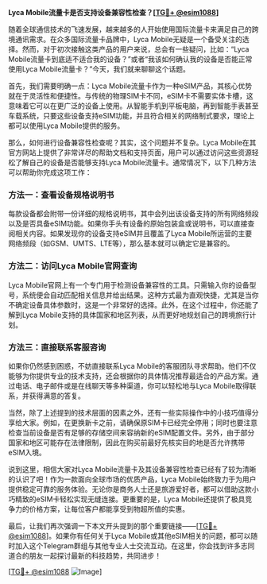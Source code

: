 **Lyca Mobile流量卡是否支持设备兼容性检查？[[TG💪+ @esim1088](https://t.me/s/esim1088)]**

随着全球通信技术的飞速发展，越来越多的人开始使用国际流量卡来满足自己的跨境通讯需求。在众多国际流量卡品牌中，Lyca Mobile无疑是一个备受关注的选择。然而，对于初次接触这类产品的用户来说，总会有一些疑问，比如：“Lyca Mobile流量卡到底适不适合我的设备？”或者“我该如何确认我的设备是否能正常使用Lyca Mobile流量卡？”今天，我们就来聊聊这个话题。

首先，我们需要明确一点：Lyca Mobile流量卡作为一种eSIM产品，其核心优势就在于灵活性和便捷性。与传统的物理SIM卡不同，eSIM卡不需要实体卡槽，这意味着它可以在更广泛的设备上使用。从智能手机到平板电脑，再到智能手表甚至车载系统，只要这些设备支持eSIM功能，并且符合相关的网络制式要求，理论上都可以使用Lyca Mobile提供的服务。

那么，如何进行设备兼容性检查呢？其实，这个问题并不复杂。Lyca Mobile在其官方网站上提供了非常详尽的帮助文档和支持页面，用户可以通过访问这些资源轻松了解自己的设备是否能够支持Lyca Mobile流量卡。通常情况下，以下几种方法可以帮助你完成这项工作：

### 方法一：查看设备规格说明书

每款设备都会附带一份详细的规格说明书，其中会列出该设备支持的所有网络频段以及是否具备eSIM功能。如果你手头有设备的原始包装盒或说明书，可以直接查阅相关内容。如果发现你的设备支持eSIM并且覆盖了Lyca Mobile所运营的主要网络频段（如GSM、UMTS、LTE等），那么基本就可以确定它是兼容的。

### 方法二：访问Lyca Mobile官网查询

Lyca Mobile官网上有一个专门用于检测设备兼容性的工具。只需输入你的设备型号，系统便会自动匹配相关信息并给出结果。这种方式最为直观快捷，尤其是当你不确定设备具体参数时，这是一个非常好的选择。此外，在这个过程中，你还能了解到Lyca Mobile支持的具体国家和地区列表，从而更好地规划自己的跨境旅行计划。

### 方法三：直接联系客服咨询

如果你仍然感到困惑，不妨直接联系Lyca Mobile的客服团队寻求帮助。他们不仅能够为你提供专业的技术支持，还会根据你的具体情况推荐最适合的产品方案。通过电话、电子邮件或是在线聊天等多种渠道，你可以轻松地与Lyca Mobile取得联系，并获得满意的答复。

当然，除了上述提到的技术层面的因素之外，还有一些实际操作中的小技巧值得分享给大家。例如，在更换新卡之前，请确保原SIM卡已经完全停用；同时也要注意检查当前设备是否有足够的存储空间来容纳新的eSIM配置文件。另外，由于部分国家和地区可能存在法律限制，因此在购买前最好先核实目的地是否允许携带eSIM入境。

说到这里，相信大家对Lyca Mobile流量卡及其设备兼容性检查已经有了较为清晰的认识了吧！作为一款面向全球市场的优质产品，Lyca Mobile始终致力于为用户提供稳定可靠的服务体验。无论你是商务人士还是旅游爱好者，都可以借助这款小巧精致的eSIM卡轻松实现无缝连接。更重要的是，Lyca Mobile还提供了极具竞争力的价格方案，让每位客户都能享受到物超所值的实惠。

最后，让我们再次强调一下本文开头提到的那个重要链接——[[TG💪+ @esim1088](https://t.me/s/esim1088)]。如果你有任何关于Lyca Mobile或其他eSIM相关的问题，都可以随时加入这个Telegram群组与其他专业人士交流互动。在这里，你会找到许多志同道合的朋友一起探讨最新的科技趋势，共同进步！

[[TG💪+ @esim1088](https://t.me/s/esim1088) ![Image](https://i.postimg.cc/4NQfJmqS/Snipaste-2025-05-13-00-14-12.png)]
